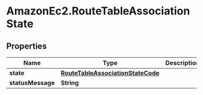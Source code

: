 # AmazonEc2.RouteTableAssociationState

## Properties

Name | Type | Description | Notes
------------ | ------------- | ------------- | -------------
**state** | [**RouteTableAssociationStateCode**](RouteTableAssociationStateCode.md) |  | [optional] 
**statusMessage** | **String** |  | [optional] 


